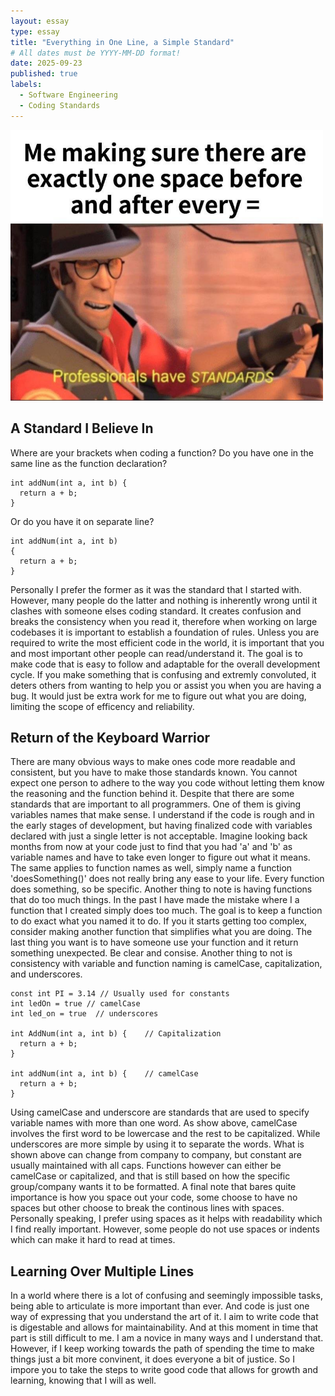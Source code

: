 ```yaml
---
layout: essay
type: essay
title: "Everything in One Line, a Simple Standard"
# All dates must be YYYY-MM-DD format!
date: 2025-09-23
published: true
labels:
  - Software Engineering
  - Coding Standards
---
```


<img width="500px" class="rounded float-start pe-4" src="../img/standardmeme.png.png">

## A Standard I Believe In

Where are your brackets when coding a function? Do you have one in the same line as the function declaration? 

```
int addNum(int a, int b) {
  return a + b;
}
```
Or do you have it on separate line?
```
int addNum(int a, int b)
{
  return a + b;
}
```
Personally I prefer the former as it was the standard that I started with. However, many people do the latter and nothing is inherently wrong until it clashes with someone elses coding standard. It creates confusion and breaks the consistency when you read it, therefore when working on large codebases it is important to establish a foundation of rules. Unless you are required to write the most efficient code in the world, it is important that you and most important other people can read/understand it. The goal is to make code that is easy to follow and adaptable for the overall development cycle. If you make something that is confusing and extremly convoluted, it deters others from wanting to help you or assist you when you are having a bug. It would just be extra work for me to figure out what you are doing, limiting the scope of efficency and reliability. 

## Return of the Keyboard Warrior

There are many obvious ways to make ones code more readable and consistent, but you have to make those standards known. You cannot expect one person to adhere to the way you code without letting them know the reasoning and the function behind it. Despite that there are some standards that are important to all programmers. One of them is giving variables names that make sense. I understand if the code is rough and in the early stages of development, but having finalized code with variables declared with just a single letter is not acceptable. Imagine looking back months from now at your code just to find that you had 'a' and 'b' as variable names and have to take even longer to figure out what it means. The same applies to function names as well, simply name a function 'doesSomething()' does not really bring any ease to your life. Every function does something, so be specific. Another thing to note is having functions that do too much things. In the past I have made the mistake where I a function that I created simply does too much. The goal is to keep a function to do exact what you named it to do. If you it starts getting too complex, consider making another function that simplifies what you are doing. The last thing you want is to have someone use your function and it return something unexpected. Be clear and consise. Another thing to not is consistency with variable and function naming is camelCase, capitalization, and underscores. 

```
const int PI = 3.14 // Usually used for constants
int ledOn = true // camelCase
int led_on = true  // underscores

int AddNum(int a, int b) {    // Capitalization
  return a + b;
}

int addNum(int a, int b) {    // camelCase
  return a + b;
}
```

Using camelCase and underscore are standards that are used to specify variable names with more than one word. As show above, camelCase involves the first word to be lowercase and the rest to be capitalized. While underscores are more simple by using it to separate the words. What is shown above can change from company to company, but constant are usually maintained with all caps. Functions however can either be camelCase or capitalized, and that is still based on how the specific group/company wants it to be formatted. A final note that bares quite importance is how you space out your code, some choose to have no spaces but other choose to break the continous lines with spaces. Personally speaking, I prefer using spaces as it helps with readability which I find really important. However, some people do not use spaces or indents which can make it hard to read at times. 

## Learning Over Multiple Lines

In a world where there is a lot of confusing and seemingly impossible tasks, being able to articulate is more important than ever. And code is just one way of expressing that you understand the art of it. I aim to write code that is digestable and allows for maintainability. And at this moment in time that part is still difficult to me. I am a novice in many ways and I understand that. However, if I keep working towards the path of spending the time to make things just a bit more convinent, it does everyone a bit of justice. So I impore you to take the steps to write good code that allows for growth and learning, knowing that I will as well.
